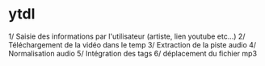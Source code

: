 # ytdl

1/ Saisie des informations par l'utilisateur (artiste, lien youtube etc...)
2/ Téléchargement de la vidéo dans le temp
3/ Extraction de la piste audio
4/ Normalisation audio
5/ Intégration des tags
6/ déplacement du fichier mp3
